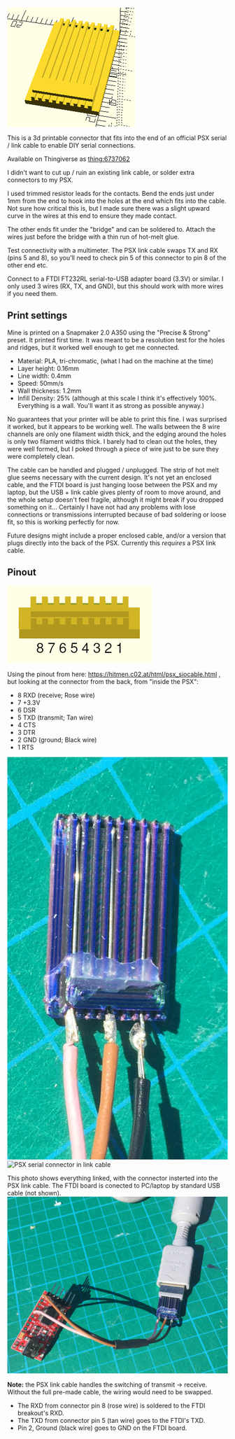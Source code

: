 
![PSX serial connector model](image/psx_Serial_001.png)

This is a 3d printable connector that fits into the end of an official PSX serial / link cable to enable DIY serial connections.

Available on Thingiverse as [thing:6737062](https://www.thingiverse.com/thing:6737062)

I didn't want to cut up / ruin an existing link cable, or solder extra connectors to my PSX.

I used trimmed resistor leads for the contacts. Bend the ends just under 1mm from the end to hook into the holes at the end which fits into the cable.
Not sure how critical this is, but I made sure there was a slight upward curve in the wires at this end to ensure they made contact.

The other ends fit under the "bridge" and can be soldered to. Attach the wires just before the bridge with a thin run of hot-melt glue.

Test connectivity with a multimeter. The PSX link cable swaps TX and RX (pins 5 and 8), so you'll need to check pin 5 of this connector to pin 8 of the other end etc.

Connect to a FTDI FT232RL serial-to-USB adapter board (3.3V) or similar. I only used 3 wires (RX, TX, and GND), but this should work with more wires if you need them.


## Print settings
Mine is printed on a Snapmaker 2.0 A350 using the "Precise & Strong" preset.
 It printed first time. It was meant to be a resolution test for the holes and ridges, but it worked well enough to get me connected.

* Material: PLA, tri-chromatic, (what I had on the machine at the time)
* Layer height: 0.16mm
* Line width: 0.4mm
* Speed: 50mm/s
* Wall thickness: 1.2mm
* Infill Density: 25% (although at this scale I think it's effectively 100%. Everything is a wall. You'll want it as strong as possible anyway.)


No guarantees that your printer will be able to print this fine. I was surprised it worked, but it appears to be working well.
The walls between the 8 wire channels are only one filament width thick, and the edging around the holes is only two filament widths thick.
I barely had to clean out the holes, they were well formed, but I poked through a piece of wire just to be sure they were completely clean.

The cable can be handled and plugged / unplugged. The strip of hot melt glue seems necessary with the current design.
It's not yet an enclosed cable, and the FTDI board is just hanging loose between the PSX and my laptop, but the USB + link cable gives plenty of room to move around, and the whole setup doesn't feel fragile, although it might break if you dropped something on it...
Certainly I have not had any problems with lose connections or transmissions interrupted because of bad soldering or loose fit, so this is working perfectly for now.

Future designs might include a proper enclosed cable, and/or a version that plugs directly into the back of the PSX. Currently this _requires_ a PSX link cable.

## Pinout

![PSX serial connector pinout](image/pinout.png)

Using the pinout from here: https://hitmen.c02.at/html/psx_siocable.html
, but looking at the connector from the back, from "inside the PSX":

* 8 RXD (receive; Rose wire)
* 7 +3.3V
* 6 DSR
* 5 TXD (transmit; Tan wire)
* 4 CTS
* 3 DTR
* 2 GND (ground; Black wire)
* 1 RTS

![PSX serial connector](image/con_01.png)
![PSX serial connector in link cable](image/con_02.png)

This photo shows everything linked, with the connector insterted into the PSX link cable. The FTDI board is conected to PC/laptop by standard USB cable (not shown).
![Link cable, connector, and FDTI board connected](image/con_03.jpg)

**Note:** the PSX link cable handles the switching of transmit -> receive. Without the full pre-made cable, the wiring would need to be swapped.
* The RXD from connector pin 8 (rose wire) is soldered to the FTDI breakout's RXD.
* The TXD from connector pin 5 (tan wire) goes to the FTDI's TXD.
* Pin 2, Ground (black wire) goes to GND on the FTDI board.
